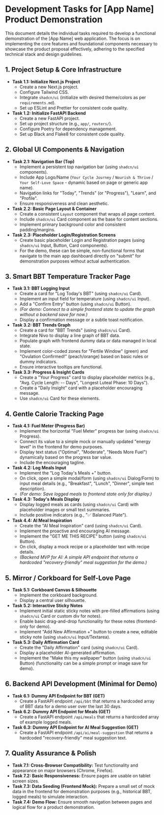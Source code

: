 # Development Tasks for [App Name] Product Demonstration

This document details the individual tasks required to develop a functional demonstration of the [App Name] web application. The focus is on implementing the core features and foundational components necessary to showcase the product proposal effectively, adhering to the specified technical stack and design guidelines.

## 1. Project Setup & Core Infrastructure

* **Task 1.1: Initialize Next.js Project**
    * Create a new Next.js project.
    * Configure Tailwind CSS.
    * Integrate `shadcn/ui` (initialize with desired theme/colors as per `requirements.md`).
    * Set up ESLint and Prettier for consistent code quality.
* **Task 1.2: Initialize FastAPI Backend**
    * Create a new FastAPI project.
    * Set up project structure (e.g., `app/`, `routers/`).
    * Configure Poetry for dependency management.
    * Set up Black and Flake8 for consistent code quality.

## 2. Global UI Components & Navigation

* **Task 2.1: Navigation Bar (Top)**
    * Implement a persistent top navigation bar (using `shadcn/ui` components).
    * Include App Logo/Name (`Your Cycle Journey` / `Nourish & Thrive` / `Your Self-Love Space` - dynamic based on page or generic app name).
    * Navigation links for "Today", "Trends" (or "Progress"), "Learn", and "Profile".
    * Ensure responsiveness and clean aesthetic.
* **Task 2.2: Basic Page Layout & Container**
    * Create a consistent `Layout` component that wraps all page content.
    * Include `shadcn/ui` Card component as the base for content sections.
    * Implement primary background color and consistent padding/margins.
* **Task 2.3: Placeholder Login/Registration Screens**
    * Create basic placeholder Login and Registration pages (using `shadcn/ui` Input, Button, Card components).
    * For the demo, these can be simple, non-functional forms that navigate to the main app dashboard directly on "submit" for demonstration purposes without actual authentication.

## 3. Smart BBT Temperature Tracker Page

* **Task 3.1: BBT Logging Input**
    * Create a card for "Log Today's BBT" (using `shadcn/ui` Card).
    * Implement an input field for temperature (using `shadcn/ui` Input).
    * Add a "Confirm Entry" button (using `shadcn/ui` Button).
    * *(For demo: Connect to a simple frontend state to update the graph without a backend save for now.)*
    * Display a confirmation message or a subtle toast notification.
* **Task 3.2: BBT Trends Graph**
    * Create a card for "BBT Trends" (using `shadcn/ui` Card).
    * Integrate Nivo to display a line graph of BBT data.
    * Populate graph with frontend dummy data or data managed in local state.
    * Implement color-coded zones for "Fertile Window" (green) and "Ovulation Confirmed!" (peach/orange) based on basic rules or dummy indicators.
    * Ensure interactive tooltips are functional.
* **Task 3.3: Progress & Insight Cards**
    * Create a "Your Progress" card to display placeholder metrics (e.g., "Avg. Cycle Length: -- Days", "Longest Luteal Phase: 10 Days").
    * Create a "Daily Insight" card with a placeholder encouraging message.
    * Use `shadcn/ui` Card for these elements.

## 4. Gentle Calorie Tracking Page

* **Task 4.1: Fuel Meter (Progress Bar)**
    * Implement the horizontal "Fuel Meter" progress bar (using `shadcn/ui` Progress).
    * Connect its value to a simple mock or manually updated "energy level" in the frontend for demo purposes.
    * Display text status ("Optimal", "Moderate", "Needs More Fuel") dynamically based on the progress bar value.
    * Include the encouraging tagline.
* **Task 4.2: Log Meals Input**
    * Implement the "Log Today's Meals +" button.
    * On click, open a simple modal/form (using `shadcn/ui` Dialog/Form) to input meal details (e.g., "Breakfast", "Lunch", "Dinner", simple text description).
    * *(For demo: Save logged meals to frontend state only for display.)*
* **Task 4.3: Today's Meals Display**
    * Display logged meals as cards (using `shadcn/ui` Card) with placeholder images or small text summaries.
    * Include positive indicators (e.g., "✅ Balanced Plate").
* **Task 4.4: AI Meal Inspiration**
    * Create the "AI Meal Inspiration" card (using `shadcn/ui` Card).
    * Implement the proactive and encouraging AI message.
    * Implement the "GET ME THIS RECIPE" button (using `shadcn/ui` Button).
    * On click, display a mock recipe or a placeholder text with recipe details.
    * *(Backend MVP for AI: A simple API endpoint that returns a hardcoded "recovery-friendly" meal suggestion for the demo.)*

## 5. Mirror / Corkboard for Self-Love Page

* **Task 5.1: Corkboard Canvas & Silhouette**
    * Implement the corkboard background.
    * Display a central user silhouette.
* **Task 5.2: Interactive Sticky Notes**
    * Implement initial static sticky notes with pre-filled affirmations (using `shadcn/ui` Card or custom div for notes).
    * Enable basic drag-and-drop functionality for these notes (frontend-only for demo).
    * Implement "Add New Affirmation +" button to create a new, editable sticky note (using `shadcn/ui` Input/Textarea).
* **Task 5.3: Daily Affirmation Card**
    * Create the "Daily Affirmation" card (using `shadcn/ui` Card).
    * Display a placeholder AI-generated affirmation.
    * Implement the "Make this my wallpaper" button (using `shadcn/ui` Button) (functionality can be a simple prompt or image save for demo).

## 6. Backend API Development (Minimal for Demo)

* **Task 6.1: Dummy API Endpoint for BBT (GET)**
    * Create a FastAPI endpoint `/api/bbt` that returns a hardcoded array of BBT data for a demo user over the last 30 days.
* **Task 6.2: Dummy API Endpoint for Meals (GET)**
    * Create a FastAPI endpoint `/api/meals` that returns a hardcoded array of example logged meals.
* **Task 6.3: Dummy API Endpoint for AI Meal Suggestion (GET)**
    * Create a FastAPI endpoint `/api/ai/meal-suggestion` that returns a hardcoded "recovery-friendly" meal suggestion text.

## 7. Quality Assurance & Polish

* **Task 7.1: Cross-Browser Compatibility:** Test functionality and appearance on major browsers (Chrome, Firefox).
* **Task 7.2: Basic Responsiveness:** Ensure pages are usable on tablet screen sizes.
* **Task 7.3: Data Seeding (Frontend Mock):** Prepare a small set of mock data in the frontend for demonstration purposes (e.g., historical BBT, logged meals) to simulate interaction.
* **Task 7.4: Demo Flow:** Ensure smooth navigation between pages and logical flow for a product demonstration.